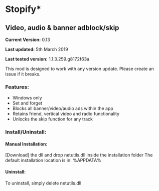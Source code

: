 # Stopify*

## Video, audio & banner adblock/skip

**Current Version:** 0.13

**Last updated:** 5th March 2019

**Last tested version:** 1.1.3.259.g8172f63a

This mod is designed to work with any version update. Please create an issue if it breaks.

### Features:
* Windows only
* Set and forget
* Blocks all banner/video/audio ads within the app
* Retains friend, vertical video and radio functionality
* Unlocks the skip function for any track

### Install/Uninstall:

#### Manual Installation:
[Download] the dll and drop netutils.dll inside the installation folder 
The default installation location is in: %APPDATA%

#### Uninstall:
To uninstall, simply delete netutils.dll
